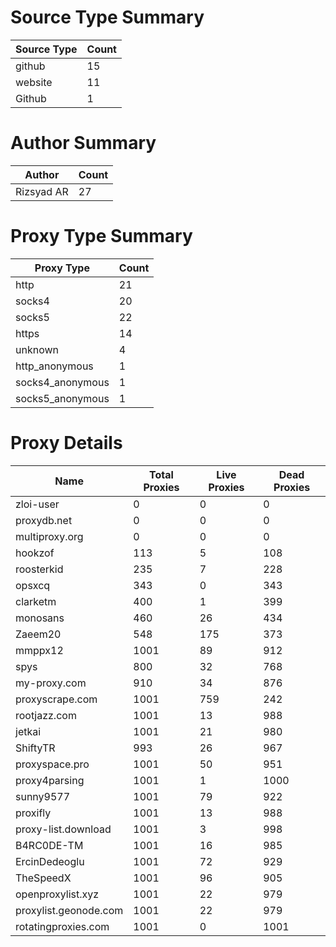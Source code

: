 # Source Type Summary

| Source Type | Count |
|-------------|-------|
| github | 15 |
| website | 11 |
| Github | 1 |


# Author Summary

| Author | Count |
|--------|-------|
| Rizsyad AR | 27 |


# Proxy Type Summary

| Proxy Type | Count |
|------------|-------|
| http | 21 |
| socks4 | 20 |
| socks5 | 22 |
| https | 14 |
| unknown | 4 |
| http_anonymous | 1 |
| socks4_anonymous | 1 |
| socks5_anonymous | 1 |


# Proxy Details

| Name | Total Proxies | Live Proxies | Dead Proxies |
|------|---------------|--------------|---------------|
| zloi-user | 0 | 0 | 0 |
| proxydb.net | 0 | 0 | 0 |
| multiproxy.org | 0 | 0 | 0 |
| hookzof | 113 | 5 | 108 |
| roosterkid | 235 | 7 | 228 |
| opsxcq | 343 | 0 | 343 |
| clarketm | 400 | 1 | 399 |
| monosans | 460 | 26 | 434 |
| Zaeem20 | 548 | 175 | 373 |
| mmppx12 | 1001 | 89 | 912 |
| spys | 800 | 32 | 768 |
| my-proxy.com | 910 | 34 | 876 |
| proxyscrape.com | 1001 | 759 | 242 |
| rootjazz.com | 1001 | 13 | 988 |
| jetkai | 1001 | 21 | 980 |
| ShiftyTR | 993 | 26 | 967 |
| proxyspace.pro | 1001 | 50 | 951 |
| proxy4parsing | 1001 | 1 | 1000 |
| sunny9577 | 1001 | 79 | 922 |
| proxifly | 1001 | 13 | 988 |
| proxy-list.download | 1001 | 3 | 998 |
| B4RC0DE-TM | 1001 | 16 | 985 |
| ErcinDedeoglu | 1001 | 72 | 929 |
| TheSpeedX | 1001 | 96 | 905 |
| openproxylist.xyz | 1001 | 22 | 979 |
| proxylist.geonode.com | 1001 | 22 | 979 |
| rotatingproxies.com | 1001 | 0 | 1001 |
